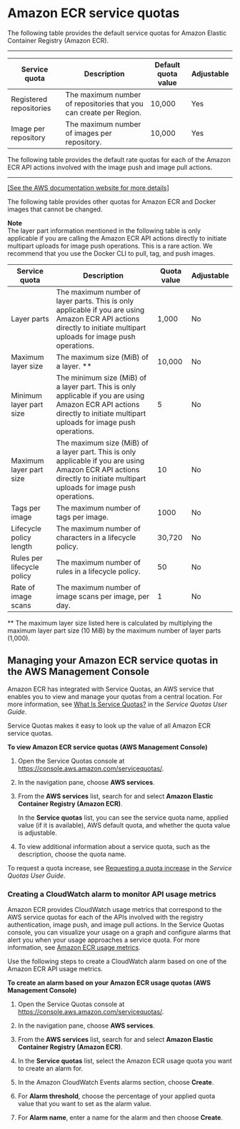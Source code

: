# Amazon ECR service quotas<a name="service-quotas"></a>

The following table provides the default service quotas for Amazon Elastic Container Registry \(Amazon ECR\)\.


****  

| Service quota | Description | Default quota value | Adjustable | 
| --- | --- | --- | --- | 
|  Registered repositories  |  The maximum number of repositories that you can create per Region\.  |  10,000  |  Yes  | 
|  Image per repository  |  The maximum number of images per repository\.  |  10,000  |  Yes  | 

The following table provides the default rate quotas for each of the Amazon ECR API actions involved with the image push and image pull actions\.


****  
[\[See the AWS documentation website for more details\]](http://docs.aws.amazon.com/AmazonECR/latest/userguide/service-quotas.html)

The following table provides other quotas for Amazon ECR and Docker images that cannot be changed\.

**Note**  
The layer part information mentioned in the following table is only applicable if you are calling the Amazon ECR API actions directly to initiate multipart uploads for image push operations\. This is a rare action\. We recommend that you use the Docker CLI to pull, tag, and push images\.


| Service quota | Description | Quota value | Adjustable | 
| --- | --- | --- | --- | 
|  Layer parts  |  The maximum number of layer parts\. This is only applicable if you are using Amazon ECR API actions directly to initiate multipart uploads for image push operations\.  |  1,000  |  No  | 
|  Maximum layer size  |  The maximum size \(MiB\) of a layer\. \*\*  |  10,000  |  No  | 
|  Minimum layer part size  |  The minimum size \(MiB\) of a layer part\. This is only applicable if you are using Amazon ECR API actions directly to initiate multipart uploads for image push operations\.  |  5  |  No  | 
|  Maximum layer part size  |  The maximum size \(MiB\) of a layer part\. This is only applicable if you are using Amazon ECR API actions directly to initiate multipart uploads for image push operations\.  |  10  |  No  | 
|  Tags per image  |  The maximum number of tags per image\.  |  1000  |  No  | 
|  Lifecycle policy length  |  The maximum number of characters in a lifecycle policy\.  |  30,720  |  No  | 
|  Rules per lifecycle policy  |  The maximum number of rules in a lifecycle policy\.  |  50  |  No  | 
|  Rate of image scans  |  The maximum number of image scans per image, per day\.  |  1  |  No  | 

\*\* The maximum layer size listed here is calculated by multiplying the maximum layer part size \(10 MiB\) by the maximum number of layer parts \(1,000\)\.

## Managing your Amazon ECR service quotas in the AWS Management Console<a name="service-quotas-console"></a>

Amazon ECR has integrated with Service Quotas, an AWS service that enables you to view and manage your quotas from a central location\. For more information, see [What Is Service Quotas?](https://docs.aws.amazon.com/servicequotas/latest/userguide/intro.html) in the *Service Quotas User Guide*\.

Service Quotas makes it easy to look up the value of all Amazon ECR service quotas\.

**To view Amazon ECR service quotas \(AWS Management Console\)**

1. Open the Service Quotas console at [https://console\.aws\.amazon\.com/servicequotas/](https://console.aws.amazon.com/servicequotas/)\.

1. In the navigation pane, choose **AWS services**\.

1. From the **AWS services** list, search for and select **Amazon Elastic Container Registry \(Amazon ECR\)**\.

   In the **Service quotas** list, you can see the service quota name, applied value \(if it is available\), AWS default quota, and whether the quota value is adjustable\.

1. To view additional information about a service quota, such as the description, choose the quota name\.

To request a quota increase, see [Requesting a quota increase](https://docs.aws.amazon.com/servicequotas/latest/userguide/request-increase.html) in the *Service Quotas User Guide*\.

### Creating a CloudWatch alarm to monitor API usage metrics<a name="service-quota-alarm"></a>

Amazon ECR provides CloudWatch usage metrics that correspond to the AWS service quotas for each of the APIs involved with the registry authentication, image push, and image pull actions\. In the Service Quotas console, you can visualize your usage on a graph and configure alarms that alert you when your usage approaches a service quota\. For more information, see [Amazon ECR usage metrics](monitoring-usage.md)\.

Use the following steps to create a CloudWatch alarm based on one of the Amazon ECR API usage metrics\.

**To create an alarm based on your Amazon ECR usage quotas \(AWS Management Console\)**

1. Open the Service Quotas console at [https://console\.aws\.amazon\.com/servicequotas/](https://console.aws.amazon.com/servicequotas/)\.

1. In the navigation pane, choose **AWS services**\.

1. From the **AWS services** list, search for and select **Amazon Elastic Container Registry \(Amazon ECR\)**\.

1. In the **Service quotas** list, select the Amazon ECR usage quota you want to create an alarm for\.

1. In the Amazon CloudWatch Events alarms section, choose **Create**\.

1. For **Alarm threshold**, choose the percentage of your applied quota value that you want to set as the alarm value\.

1. For **Alarm name**, enter a name for the alarm and then choose **Create**\.